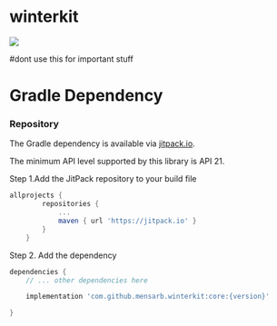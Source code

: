 # winterkit
[![](https://jitpack.io/v/mensarb/winterkit.svg)](https://jitpack.io/#mensarb/winterkit)

#dont use this for important stuff


# Gradle Dependency

### Repository
The Gradle dependency is available via [jitpack.io](https://jitpack.io/#mensarb/winterkit).

The minimum API level supported by this library is API 21.

Step 1.Add the JitPack repository to your build file
```gradle
allprojects {
		repositories {
			...
			maven { url 'https://jitpack.io' }
		}
	}
```
Step 2. Add the dependency
```gradle
dependencies {
	// ... other dependencies here

    implementation 'com.github.mensarb.winterkit:core:{version}'

}
```
